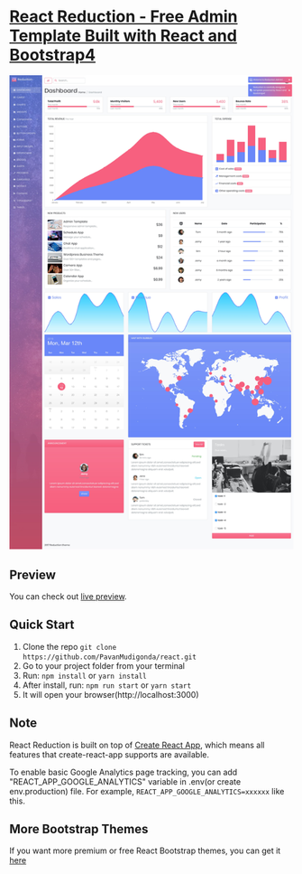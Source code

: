 # [React Reduction - Free Admin Template Built with React and Bootstrap4](https://PavanMudigonda.github.io/react/)

![React Reduction](public/img/screenshots/reduction-admin.jpg?raw=true 'React Reduction')

## Preview

You can check out [live preview](https://PavanMudigonda.github.io/react/).

## Quick Start

1.  Clone the repo `git clone https://github.com/PavanMudigonda/react.git`
2.  Go to your project folder from your terminal
3.  Run: `npm install` or `yarn install`
4.  After install, run: `npm run start` or `yarn start`
5.  It will open your browser(http://localhost:3000)

## Note

React Reduction is built on top of [Create React App](https://github.com/facebook/create-react-app), which means all features that create-react-app supports are available.

To enable basic Google Analytics page tracking, you can add "REACT_APP_GOOGLE_ANALYTICS" variable in .env(or create env.production) file. For example, `REACT_APP_GOOGLE_ANALYTICS=xxxxxx` like this.

## More Bootstrap Themes

If you want more premium or free React Bootstrap themes, you can get it [here](https://flatlogic.com/admin-dashboards?ref=w7yTz44arn)
